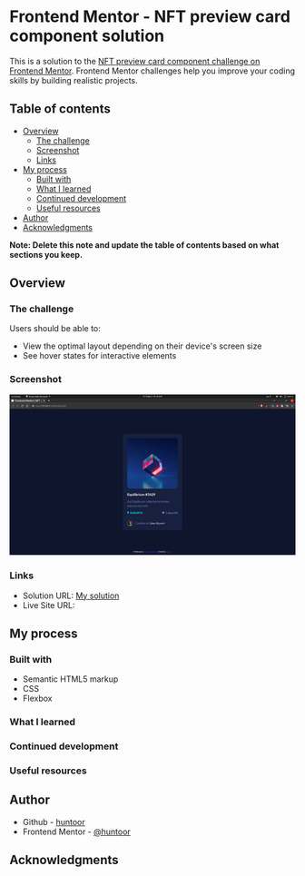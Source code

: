 # Frontend Mentor - NFT preview card component solution

This is a solution to the [NFT preview card component challenge on Frontend Mentor](https://www.frontendmentor.io/challenges/nft-preview-card-component-SbdUL_w0U). Frontend Mentor challenges help you improve your coding skills by building realistic projects. 

## Table of contents

- [Overview](#overview)
  - [The challenge](#the-challenge)
  - [Screenshot](#screenshot)
  - [Links](#links)
- [My process](#my-process)
  - [Built with](#built-with)
  - [What I learned](#what-i-learned)
  - [Continued development](#continued-development)
  - [Useful resources](#useful-resources)
- [Author](#author)
- [Acknowledgments](#acknowledgments)

**Note: Delete this note and update the table of contents based on what sections you keep.**

## Overview

### The challenge

Users should be able to:

- View the optimal layout depending on their device's screen size
- See hover states for interactive elements

### Screenshot

![](./images/Screenshot.png)

### Links

- Solution URL: [My solution](https://github.com/huntoor/NFT-preview-card-component)
- Live Site URL: [](https://your-live-site-url.com)

## My process

### Built with

- Semantic HTML5 markup
- CSS
- Flexbox

### What I learned

### Continued development

### Useful resources

## Author

- Github - [huntoor](https://github.com/huntoor)
- Frontend Mentor - [@huntoor](https://www.frontendmentor.io/profile/huntoor)

## Acknowledgments
